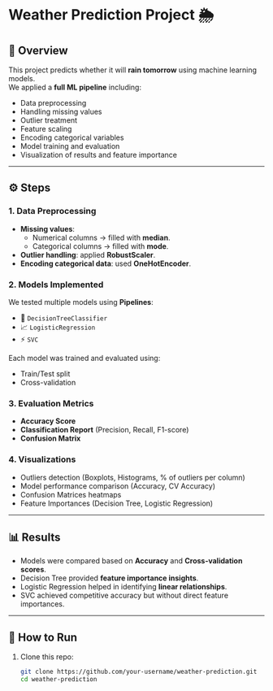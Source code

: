 # Weather Prediction Project 🌦️

## 📌 Overview
This project predicts whether it will **rain tomorrow** using machine learning models.  
We applied a **full ML pipeline** including:
- Data preprocessing
- Handling missing values
- Outlier treatment
- Feature scaling
- Encoding categorical variables
- Model training and evaluation
- Visualization of results and feature importance

---

## ⚙️ Steps

### 1. Data Preprocessing
- **Missing values**:
  - Numerical columns → filled with **median**.
  - Categorical columns → filled with **mode**.
- **Outlier handling**: applied **RobustScaler**.
- **Encoding categorical data**: used **OneHotEncoder**.

### 2. Models Implemented
We tested multiple models using **Pipelines**:
- 🌳 `DecisionTreeClassifier`
- 📈 `LogisticRegression`
- ⚡ `SVC`

Each model was trained and evaluated using:
- Train/Test split
- Cross-validation

### 3. Evaluation Metrics
- **Accuracy Score**
- **Classification Report** (Precision, Recall, F1-score)
- **Confusion Matrix**

### 4. Visualizations
- Outliers detection (Boxplots, Histograms, % of outliers per column)
- Model performance comparison (Accuracy, CV Accuracy)
- Confusion Matrices heatmaps
- Feature Importances (Decision Tree, Logistic Regression)

---

## 📊 Results
- Models were compared based on **Accuracy** and **Cross-validation scores**.
- Decision Tree provided **feature importance insights**.
- Logistic Regression helped in identifying **linear relationships**.
- SVC achieved competitive accuracy but without direct feature importances.

---

## 🚀 How to Run
1. Clone this repo:
   ```bash
   git clone https://github.com/your-username/weather-prediction.git
   cd weather-prediction

